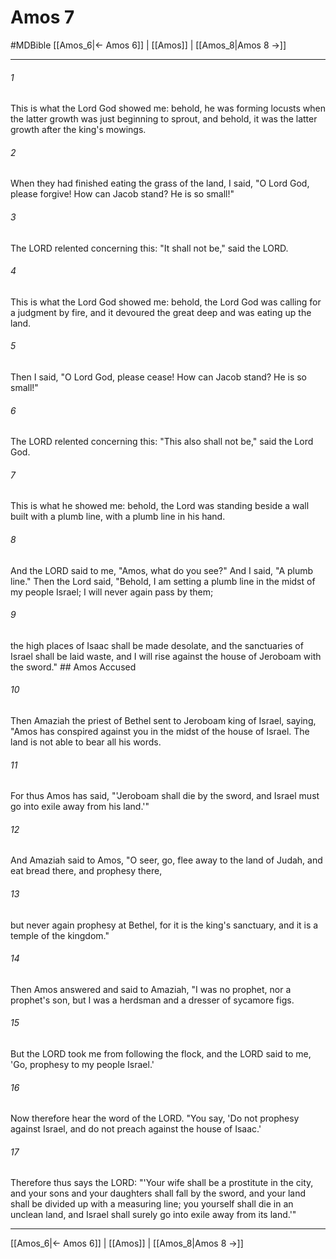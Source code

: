 # Amos 7
#MDBible
[[Amos_6|← Amos 6]] | [[Amos]] | [[Amos_8|Amos 8 →]]

***

###### 1 
This is what the Lord God showed me: behold, he was forming locusts when the latter growth was just beginning to sprout, and behold, it was the latter growth after the king's mowings. 

###### 2 
When they had finished eating the grass of the land, I said, "O Lord God, please forgive! How can Jacob stand? He is so small!" 

###### 3 
The LORD relented concerning this: "It shall not be," said the LORD. 

###### 4 
This is what the Lord God showed me: behold, the Lord God was calling for a judgment by fire, and it devoured the great deep and was eating up the land. 

###### 5 
Then I said, "O Lord God, please cease! How can Jacob stand? He is so small!" 

###### 6 
The LORD relented concerning this: "This also shall not be," said the Lord God. 

###### 7 
This is what he showed me: behold, the Lord was standing beside a wall built with a plumb line, with a plumb line in his hand. 

###### 8 
And the LORD said to me, "Amos, what do you see?" And I said, "A plumb line." Then the Lord said, "Behold, I am setting a plumb line in the midst of my people Israel; I will never again pass by them; 

###### 9 
the high places of Isaac shall be made desolate, and the sanctuaries of Israel shall be laid waste, and I will rise against the house of Jeroboam with the sword." ## Amos Accused 

###### 10 
Then Amaziah the priest of Bethel sent to Jeroboam king of Israel, saying, "Amos has conspired against you in the midst of the house of Israel. The land is not able to bear all his words. 

###### 11 
For thus Amos has said, "'Jeroboam shall die by the sword, and Israel must go into exile away from his land.'" 

###### 12 
And Amaziah said to Amos, "O seer, go, flee away to the land of Judah, and eat bread there, and prophesy there, 

###### 13 
but never again prophesy at Bethel, for it is the king's sanctuary, and it is a temple of the kingdom." 

###### 14 
Then Amos answered and said to Amaziah, "I was no prophet, nor a prophet's son, but I was a herdsman and a dresser of sycamore figs. 

###### 15 
But the LORD took me from following the flock, and the LORD said to me, 'Go, prophesy to my people Israel.' 

###### 16 
Now therefore hear the word of the LORD. "You say, 'Do not prophesy against Israel, and do not preach against the house of Isaac.' 

###### 17 
Therefore thus says the LORD: "'Your wife shall be a prostitute in the city, and your sons and your daughters shall fall by the sword, and your land shall be divided up with a measuring line; you yourself shall die in an unclean land, and Israel shall surely go into exile away from its land.'" 

***

[[Amos_6|← Amos 6]] | [[Amos]] | [[Amos_8|Amos 8 →]]

